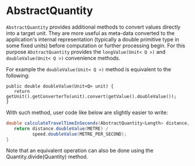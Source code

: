 # AbstractQuantity

<code>AbstractQuantity</code> provides additional methods to convert values directly into a target unit. They are more useful as meta-data converted to the application's internal representation (typically a double primitive type in some fixed units) before computation or further processing begin.
For this purpose <code>AbstractQuantity</code> provides the <code>longValue(Unit< Q >)</code> and <code>doubleValue(Unit< Q >)</code> convenience methods. 

For example the <code>doubleValue(Unit< Q >)</code> method is equivalent to the following:
```
public double doubleValue(Unit<Q> unit) {
   return getUnit().getConverterTo(unit).convert(getValue().doubleValue());
}
```
With such method, user code like below are slightly easier to write:
```java
double calculateTravelTimeInSeconds(AbstractQuantity<Length> distance, AbstractQuantity<Speed> speed) {
   return distance.doubleValue(METRE) /
          speed.doubleValue(METRE_PER_SECOND);
}
```
Note that an equivalent operation can also be done using the Quantity.divide(Quantity) method.